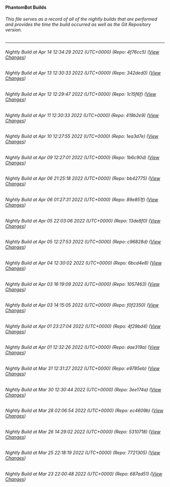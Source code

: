 **PhantomBot Builds**

###### This file serves as a record of all of the nightly builds that are performed and provides the time the build occurred as well as the Git Repository version.
-------------------------------------------------------------------------------------------------------------
###### Nightly Build at Apr 14 12:34:29 2022 (UTC+0000) (Repo: 4f76cc5) ([View Changes](https://github.com/PhantomBot/PhantomBot/compare/342ded0...4f76cc5))
###### Nightly Build at Apr 13 12:30:33 2022 (UTC+0000) (Repo: 342ded0) ([View Changes](https://github.com/PhantomBot/PhantomBot/compare/1c15f6f...342ded0))
###### Nightly Build at Apr 12 12:29:47 2022 (UTC+0000) (Repo: 1c15f6f) ([View Changes](https://github.com/PhantomBot/PhantomBot/compare/419b2e9...1c15f6f))
###### Nightly Build at Apr 11 12:30:33 2022 (UTC+0000) (Repo: 419b2e9) ([View Changes](https://github.com/PhantomBot/PhantomBot/compare/1ea3d7e...419b2e9))
###### Nightly Build at Apr 10 12:27:55 2022 (UTC+0000) (Repo: 1ea3d7e) ([View Changes](https://github.com/PhantomBot/PhantomBot/compare/1b6c90d...1ea3d7e))
###### Nightly Build at Apr 09 12:27:01 2022 (UTC+0000) (Repo: 1b6c90d) ([View Changes](https://github.com/PhantomBot/PhantomBot/compare/bb42775...1b6c90d))
###### Nightly Build at Apr 06 21:25:18 2022 (UTC+0000) (Repo: bb42775) ([View Changes](https://github.com/PhantomBot/PhantomBot/compare/89e851f...bb42775))
###### Nightly Build at Apr 06 01:27:31 2022 (UTC+0000) (Repo: 89e851f) ([View Changes](https://github.com/PhantomBot/PhantomBot/compare/13de8f0...89e851f))
###### Nightly Build at Apr 05 22:03:06 2022 (UTC+0000) (Repo: 13de8f0) ([View Changes](https://github.com/PhantomBot/PhantomBot/compare/c96828d...13de8f0))
###### Nightly Build at Apr 05 12:27:53 2022 (UTC+0000) (Repo: c96828d) ([View Changes](https://github.com/PhantomBot/PhantomBot/compare/6bcd4e8...c96828d))
###### Nightly Build at Apr 04 12:30:02 2022 (UTC+0000) (Repo: 6bcd4e8) ([View Changes](https://github.com/PhantomBot/PhantomBot/compare/1057463...6bcd4e8))
###### Nightly Build at Apr 03 16:19:09 2022 (UTC+0000) (Repo: 1057463) ([View Changes](https://github.com/PhantomBot/PhantomBot/compare/f0f2350...1057463))
###### Nightly Build at Apr 03 14:15:05 2022 (UTC+0000) (Repo: f0f2350) ([View Changes](https://github.com/PhantomBot/PhantomBot/compare/4f29bd4...f0f2350))
###### Nightly Build at Apr 01 23:27:04 2022 (UTC+0000) (Repo: 4f29bd4) ([View Changes](https://github.com/PhantomBot/PhantomBot/compare/dae319a...4f29bd4))
###### Nightly Build at Apr 01 12:32:26 2022 (UTC+0000) (Repo: dae319a) ([View Changes](https://github.com/PhantomBot/PhantomBot/compare/e9785eb...dae319a))
###### Nightly Build at Mar 31 12:31:27 2022 (UTC+0000) (Repo: e9785eb) ([View Changes](https://github.com/PhantomBot/PhantomBot/compare/3ee174a...e9785eb))
###### Nightly Build at Mar 30 12:30:44 2022 (UTC+0000) (Repo: 3ee174a) ([View Changes](https://github.com/PhantomBot/PhantomBot/compare/ec4609b...3ee174a))
###### Nightly Build at Mar 28 02:06:54 2022 (UTC+0000) (Repo: ec4609b) ([View Changes](https://github.com/PhantomBot/PhantomBot/compare/5310718...ec4609b))
###### Nightly Build at Mar 26 14:29:02 2022 (UTC+0000) (Repo: 5310718) ([View Changes](https://github.com/PhantomBot/PhantomBot/compare/7721305...5310718))
###### Nightly Build at Mar 25 22:18:19 2022 (UTC+0000) (Repo: 7721305) ([View Changes](https://github.com/PhantomBot/PhantomBot/compare/687ad51...7721305))
###### Nightly Build at Mar 23 22:00:48 2022 (UTC+0000) (Repo: 687ad51) ([View Changes](https://github.com/PhantomBot/PhantomBot/compare/9003013...687ad51))
